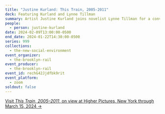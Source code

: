 ```yaml
---
title: "Justine Kurland: This Train, 2005-2011"
deck: Featuring Kurland and Lynne Tillman
summary: Artist Justine Kurland joins novelist Lynne Tillman for a conversation.
people:
  - person: justine-kurland
date: 2024-02-09T13:00:00-0500
end_date: 2024-01-22T14:30:00-0500
series: 999
collections:
  - the-new-social-environment
event_organizer:
  - the-brooklyn-rail
event_producer:
  - the-brooklyn-rail
event_id: rechG42Jjdfbk9rit
event_platform:
  - zoom
soldout: false
---
```

[V﻿isit *This Train, 2005–2011*, on view at Higher Pictures, New York through March 15, 2024 →](https://higherpictures.com/press/justine-kurland-this-train-2005-2011/)